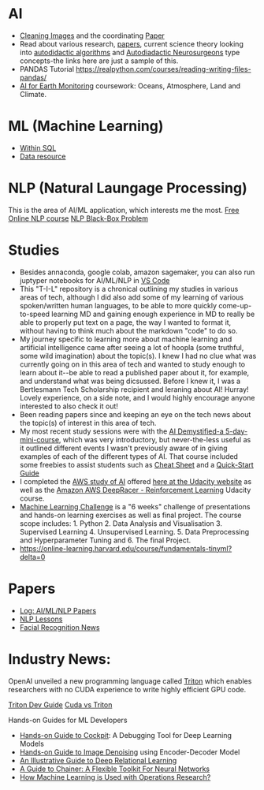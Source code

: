# AI
* [Cleaning Images](https://alumni.iitm.ac.in/tech-talk/clean-up-neural-networks-show-the-way-to-preserve-photographs/) and the coordinating [Paper](https://ieeexplore.ieee.org/document/9288928)
* Read about various research, [papers](https://arxiv.org/pdf/2104.03902.pdf), current science theory looking into [autodidactic algorithms](https://www.popularmechanics.com/science/a36112655/universe-is-self-learning-algorithm/) and [Autodiadactic Neurosurgeons](https://arxiv.org/abs/2102.02638) type concepts-the links here are just a sample of this. 
* PANDAS Tutorial https://realpython.com/courses/reading-writing-files-pandas/  
* [AI for Earth Monitoring](https://www.futurelearn.com/courses/artificial-intelligence-for-earth-monitoring/1/steps/1169052) coursework: Oceans, Atmosphere, Land and Climate. 

# ML (Machine Learning) 
* [Within SQL](https://www.freecodecamp.org/news/machine-learning-directly-in-sql/)
* [Data resource](https://archive.ics.uci.edu/ml/index.php)

# NLP (Natural Laungage Processing)
This is the area of AI/ML application, which interests me the most. 
[Free Online NLP course](https://huggingface.co/course/chapter1)
[NLP Black-Box Problem](https://analyticsindiamag.com/is-there-an-antidote-to-the-black-box-problem-of-nlp/)

# Studies
* Besides annaconda, google colab, amazon sagemaker, you can also run juptyper notebooks for AI/ML/NLP in [VS Code](https://www.freecodecamp.org/news/how-to-use-google-colab-with-vs-code/)
* This "T-I-L" repository is a chronical outlining my studies in various areas of tech, although I did also add some of my learning of various spoken/written human languages, to be able to more quickly come-up-to-speed learning MD and gaining enough experience in MD to really be able to properly put text on a page, the way I wanted to format it, without having to think much about the markdown "code" to do so.
* My journey specific to learning more about machine learning and artificial intelligence came after seeing a lot of hoopla (some truthful, some wild imagination) about the topic(s).  I knew I had no clue what was currently going on in this area of tech and wanted to study enough to learn about it--be able to read a published paper about it, for example, and understand what was being dicsussed. Before I knew it, I was a Bertlesmann Tech Scholarship recipient and leraning about AI! Hurray!  Lovely experience, on a side note, and I would highly encourage anyone interested to also check it out!  
* Been reading papers since and keeping an eye on the tech news about the topic(s) of interest in this area of tech. 
* My most recent study sessions were with the [AI Demystified-a 5-day-mini-course](https://github.com/EO4wellness/T-I-L/blob/main/AI-ML-NLP/AI-Demystified-5-day-mini-course.png), which was very introductory, but never-the-less useful as it outlined different events I wasn't previously aware of in giving examples of each of the different types of AI. That course included some freebies to assist students such as [Cheat Sheet](https://github.com/EO4wellness/T-I-L/blob/main/AI-ML-NLP/AI-CheatSheet.pdf) and a [Quick-Start Guide](https://github.com/EO4wellness/T-I-L/blob/main/AI-ML-NLP/AI-QuickStartGuide.pdf)
* I completed the [AWS study of AI](https://github.com/EO4wellness/T-I-L/blob/main/AI-ML-NLP/74a12846-1716-488e-bfbf-bc5d8988d856.jpg) offered [here at the Udacity website](https://classroom.udacity.com/courses/ud090) as well as the [Amazon AWS DeepRacer - Reinforcement Learning](https://www.udacity.com/course/aws-deepracer--ud014) Udacity course.
* [Machine Learning Challenge](https://radu-enuca.gitbook.io/ml-challenge/) is a "6 weeks" challenge of presentations and hands-on learning exercises as well as final project.  The course scope includes: 1. Python 2. Data Analysis and Visualisation 3. Supervised Learning 4. Unsupervised Learning.  5. Data Preprocessing and Hyperparameter Tuning and 6. The final Project. 
* https://online-learning.harvard.edu/course/fundamentals-tinyml?delta=0


# Papers
* [Log: AI/ML/NLP Papers](https://github.com/EO4wellness/T-I-L/blob/main/AI-ML-NLP/reading-study-resouces.md)
* [NLP Lessons](https://explosion.ai/blog/applied-nlp-thinking)
* [Facial Recognition News](https://analyticsindiamag.com/meta-0-facebook-1-the-facial-recognition-hypocrisy/)

# Industry News:
OpenAI unveiled a new programming language called [Triton](https://list.mg5.mlgn2ca.com/track/click?u=b11a07979bc4eedf18034b12329dd965&id=873fee47e40e44fe&e=0d4b55193b1a1c15) 
which enables researchers with no CUDA experience 
to write highly efficient GPU code.

[Triton Dev Guide](https://list.mg5.mlgn2ca.com/track/click?u=b11a07979bc4eedf18034b12329dd965&id=ec542b50ead14be7&e=0d4b55193b1a1c15)
[Cuda vs Triton](https://list.mg5.mlgn2ca.com/track/click?u=b11a07979bc4eedf18034b12329dd965&id=3572685d5dcc8ae3&e=0d4b55193b1a1c15)


Hands-on Guides for ML Developers
+ [Hands-on Guide to Cockpit](https://analyticsindiamag.com/hands-on-guide-to-cockpit-a-debugging-tool-for-deep-learning-models/?utm_source=email+marketing+Mailigen&utm_campaign=emailer&utm_medium=email): A Debugging Tool for Deep Learning Models
+ [Hands-on Guide to Image Denoising](https://analyticsindiamag.com/hands-on-guide-to-image-denoising-using-encoder-decoder-model/?utm_source=email+marketing+Mailigen&utm_campaign=emailer&utm_medium=email) using Encoder-Decoder Model
+ [An Illustrative Guide to Deep Relational Learning](https://analyticsindiamag.com/an-illustrative-guide-to-deep-relational-learning/?utm_source=email+marketing+Mailigen&utm_campaign=emailer&utm_medium=email)
+ [A Guide to Chainer: A Flexible Toolkit For Neural Networks](https://analyticsindiamag.com/a-guide-to-chainer-a-flexible-toolkit-for-neural-networks/?utm_source=email+marketing+Mailigen&utm_campaign=emailer&utm_medium=email)
+ [How Machine Learning is Used with Operations Research?](https://analyticsindiamag.com/how-machine-learning-is-used-with-operations-research/?utm_source=email+marketing+Mailigen&utm_campaign=emailer&utm_medium=email)
